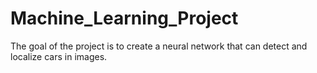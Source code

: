 # Machine_Learning_Project
The goal of the project is to create a neural network that can detect and localize cars in images.  
